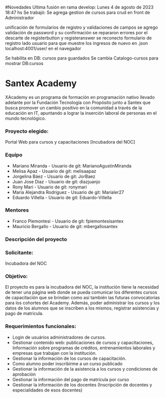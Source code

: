#Novedades
Ultima fusión en rama develop: Lunes 4 de agosto de 2023 18:47 hs
Se trabajó:
Se agrega gestion de cursos para crud en front de Administrador


unificación de formularios de registro y validaciones de campos
se agrego validación de password y su confirmación
se repararon errores por el descarte de registerbutton y registeranswer
se reconecto formulario de registro lado usuario para que muestre los ingresos de nuevo en .json localhost:4001/user/ en el navegador

Se habilita en DB: cursos para guardados
Se cambia Catalogo-cursos para mostrar DB:cursos


# Santex Academy
XAcademy es un programa de formación en programación nativo llevado adelante por la Fundación Tecnología con Propósito junto a Santex que busca promover un cambio positivo en la comunidad a través de la educación en IT, apuntando a lograr la inserción laboral de personas en el mundo tecnológico. 

### Proyecto elegido: 

Portal Web para cursos y capacitaciones [Incubadora del NOC]

### Equipo
- Mariano Miranda - Usuario de git: MarianoAgustinMiranda
- Melisa Apaz	- Usuario de git: melisaapaz
- Jorgelina Báez - Usuario de git: JorBaez
- Juan Jose Diaz - Usuario de git: diazjuanjo
- Rony Mari - Usuario de git: ronymari
- Maria Alejandra Rodriguez - Usuario de git: Marialer27
- Eduardo Villella - Usuario de git: Eduardo-Villella
	
### Mentores	
- Franco Piemontesi - Usuario de git: fpiemontesisantex
- Mauricio Bergallo - Usuario de git: mbergallosantex

### Descripción del proyecto

### Solicitante:
Incubadora del NOC 

### Objetivo:
El proyecto es para la incubadora del NOC, la institución tiene la necesidad de tener una página web donde se pueda comunicar los diferentes cursos de capacitación que se brindan como así también las futuras convocatorias para los cohortes del Academy. 
Además, poder administrar los cursos y los datos de los alumnos que se inscriben a los mismos, registrar asistencias y pago de matrícula.

### Requerimientos funcionales:
- Login de usuários administradores de cursos.
- Gestionar contenido web: publicaciones de cursos y capacitaciones, Información sobre programas de créditos, entrenamientos laborales y empresas que trabajan con la institución.
- Gestionar la información de los cursos de capacitación.
- Como alumno poder inscribirme a un curso publicado
- Gestionar la información de la asistencia a los cursos y condiciones de aprobación
- Gestionar la información del pago de matrícula por curso
- Gestionar la información de los docentes (Inscripción de docentes y especialidades de esos docentes)

